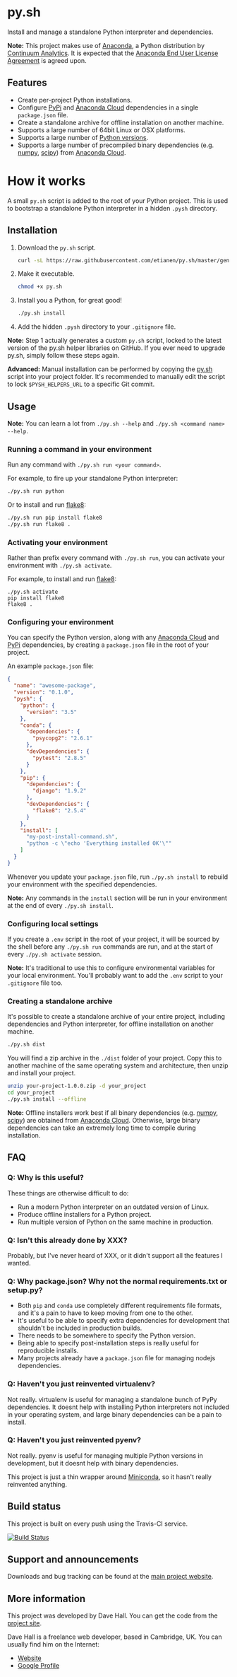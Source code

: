 # py.sh

Install and manage a standalone Python interpreter and dependencies.

**Note:** This project makes use of [Anaconda](http://continuum.io/anaconda), a Python distribution by [Continuum Analytics](https://www.continuum.io/). It is expected that the [Anaconda End User License Agreement](https://docs.continuum.io/anaconda/eula) is agreed upon.


## Features

- Create per-project Python installations.
- Configure [PyPi](https://pypi.python.org/pypi) and [Anaconda Cloud](https://anaconda.org) dependencies in a single `package.json` file.
- Create a standalone archive for offline installation on another machine.
- Supports a large number of 64bit Linux or OSX platforms.
- Supports a large number of [Python versions](https://anaconda.org/anaconda/python/files).
- Supports a large number of precompiled binary dependencies (e.g. [numpy](http://www.numpy.org/), [scipy](http://www.scipy.org/)) from [Anaconda Cloud](https://anaconda.org).


# How it works

A small `py.sh` script is added to the root of your Python project. This is used to bootstrap a standalone Python interpreter in a hidden `.pysh` directory.


## Installation

1.  Download the `py.sh` script.

    ``` bash
    curl -sL https://raw.githubusercontent.com/etianen/py.sh/master/generate.sh | bash > py.sh
    ```

2.  Make it executable.

    ``` bash
    chmod +x py.sh
    ```

3.  Install you a Python, for great good!

    ``` bash
    ./py.sh install
    ```

4.  Add the hidden `.pysh` directory to your `.gitignore` file.

**Note:** Step 1 actually generates a custom `py.sh` script, locked to the latest version of the py.sh helper libraries on GitHub. If you ever need to upgrade py.sh, simply follow these steps again.

**Advanced:** Manual installation can be performed by copying the [py.sh](https://github.com/etianen/py.sh/blob/master/py.sh) script into your project folder. It's recommended to manually edit the script to lock `$PYSH_HELPERS_URL` to a specific Git commit.


## Usage

**Note:** You can learn a lot from `./py.sh --help` and `./py.sh <command name> --help`.


### Running a command in your environment

Run any command with `./py.sh run <your command>`.

For example, to fire up your standalone Python interpreter:

``` bash
./py.sh run python
```

Or to install and run [flake8](https://flake8.readthedocs.org/en/latest/):

``` bash
./py.sh run pip install flake8
./py.sh run flake8 .
```


### Activating your environment

Rather than prefix every command with `./py.sh run`, you can activate your environment with `./py.sh activate`.

For example, to install and run [flake8](https://flake8.readthedocs.org/en/latest/):

```
./py.sh activate
pip install flake8
flake8 .
```


### Configuring your environment

You can specify the Python version, along with any [Anaconda Cloud](https://anaconda.org) and [PyPi](https://pypi.python.org/pypi) dependencies, by creating a `package.json` file in the root of your project.

An example `package.json` file:

``` json
{
  "name": "awesome-package",
  "version": "0.1.0",
  "pysh": {
    "python": {
      "version": "3.5"
    },
    "conda": {
      "dependencies": {
        "psycopg2": "2.6.1"
      },
      "devDependencies": {
        "pytest": "2.8.5"
      }
    },
    "pip": {
      "dependencies": {
        "django": "1.9.2"
      },
      "devDependencies": {
        "flake8": "2.5.4"
      }
    },
    "install": [
      "my-post-install-command.sh",
      "python -c \"echo 'Everything installed OK'\""
    ]
  }
}
```

Whenever you update your `package.json` file, run `./py.sh install` to rebuild your environment with the specified dependencies.

**Note:** Any commands in the `install` section will be run in your environment at the end of every `./py.sh install`.


### Configuring local settings

If you create a `.env` script in the root of your project, it will be sourced by the shell before any `./py.sh run` commands are run, and at the start of every `./py.sh activate` session.

**Note:** It's traditional to use this to configure environmental variables for your local environment. You'll probably want to add the `.env` script to your `.gitignore` file too.


### Creating a standalone archive

It's possible to create a standalone archive of your entire project, including dependencies and Python interpreter, for offline installation on another machine.

``` bash
./py.sh dist
```

You will find a zip archive in the `./dist` folder of your project. Copy this to another machine of the same operating system and architecture, then unzip and install your project.

``` bash
unzip your-project-1.0.0.zip -d your_project
cd your_project
./py.sh install --offline
```

**Note:** Offline installers work best if all binary dependencies (e.g. [numpy](http://www.numpy.org/), [scipy](http://www.scipy.org/)) are obtained from [Anaconda Cloud](https://anaconda.org). Otherwise, large binary dependencies can take an extremely long time to compile during installation.


## FAQ

### Q: Why is this useful?

These things are otherwise difficult to do:

- Run a modern Python interpreter on an outdated version of Linux.
- Produce offline installers for a Python project.
- Run multiple version of Python on the same machine in production.


### Q: Isn't this already done by XXX?

Probably, but I've never heard of XXX, or it didn't support all the features I wanted.


### Q: Why package.json? Why not the normal requirements.txt or setup.py?

- Both `pip` and `conda` use completely different requirements file formats, and it's a pain to have to keep moving from one to the other.
- It's useful to be able to specify extra dependencies for development that shouldn't be included in production builds.
- There needs to be somewhere to specify the Python version.
- Being able to specify post-installation steps is really useful for reproducible installs.
- Many projects already have a `package.json` file for managing nodejs dependencies.


### Q: Haven't you just reinvented virtualenv?

Not really. virtualenv is useful for managing a standalone bunch of PyPy dependencies. It doesnt help with installing Python interpreters not included in your operating system, and large binary dependencies can be a pain to install.


### Q: Haven't you just reinvented pyenv?

Not really. pyenv is useful for managing multiple Python versions in development, but it doesnt help with binary dependencies.

This project is just a thin wrapper around [Miniconda](http://continuum.io/anaconda), so it hasn't really reinvented anything.


## Build status

This project is built on every push using the Travis-CI service.

[![Build Status](https://travis-ci.org/etianen/py.sh.svg?branch=master)](https://travis-ci.org/etianen/py.sh)


## Support and announcements

Downloads and bug tracking can be found at the [main project website](http://github.com/etianen/py.sh).


## More information

This project was developed by Dave Hall. You can get the code
from the [project site](http://github.com/etianen/py.sh).

Dave Hall is a freelance web developer, based in Cambridge, UK. You can usually
find him on the Internet:

- [Website](http://www.etianen.com/)
- [Google Profile](http://www.google.com/profiles/david.etianen)
